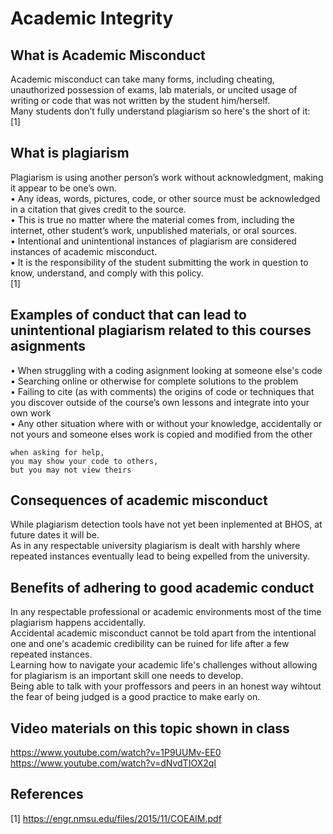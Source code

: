 # Academic Integrity
## What is Academic Misconduct
Academic misconduct can take many forms, including
cheating, unauthorized possession of exams, lab
materials, or uncited usage of writing or code that
was not written by the student him/herself.  
Many students don’t fully understand plagiarism so
here's the short of it:  
[1] 

## What is plagiarism
Plagiarism is using another person’s work without
acknowledgment, making it appear to be one’s own.  
• Any ideas, words, pictures, code, or other source must be
acknowledged in a citation that gives credit to the
source.  
• This is true no matter where the material comes from,
including the internet, other student’s work, unpublished
materials, or oral sources.  
• Intentional and unintentional instances of plagiarism
are considered instances of academic misconduct.  
• It is the responsibility of the student submitting the
work in question to know, understand, and comply with
this policy.  
[1]   

## Examples of conduct that can lead to unintentional plagiarism related to this courses asignments
• When struggling with a coding asignment looking at someone else's code  
• Searching online or otherwise for complete solutions to the problem  
• Failing to cite (as with comments) the origins of code or techniques that you discover outside of the course’s own lessons
and integrate into your own work  
• Any other situation where with or without your knowledge, accidentally or not yours and someone elses work is copied and modified from the other
```
when asking for help, 
you may show your code to others, 
but you may not view theirs
```

## Consequences of academic misconduct
While plagiarism detection tools have not yet been inplemented at BHOS, at future dates it will be.  
As in any respectable university plagiarism is dealt with harshly where repeated instances eventually lead to being expelled from the university.  

## Benefits of adhering to good academic conduct
In any respectable professional or academic environments most of the time plagiarism happens accidentally.  
Accidental academic misconduct cannot be told apart from the intentional one and one's academic credibility can be ruined for life after a few repeated instances.  
Learning how to navigate your academic life's challenges without allowing for plagiarism is an important skill one needs to develop.  
Being able to talk with your proffessors and peers in an honest way wihtout the fear of being judged is a good practice to make early on.  


## Video materials on this topic shown in class
https://www.youtube.com/watch?v=1P9UUMv-EE0  
https://www.youtube.com/watch?v=dNvdTIOX2qI  


## References
[1] https://engr.nmsu.edu/files/2015/11/COEAIM.pdf